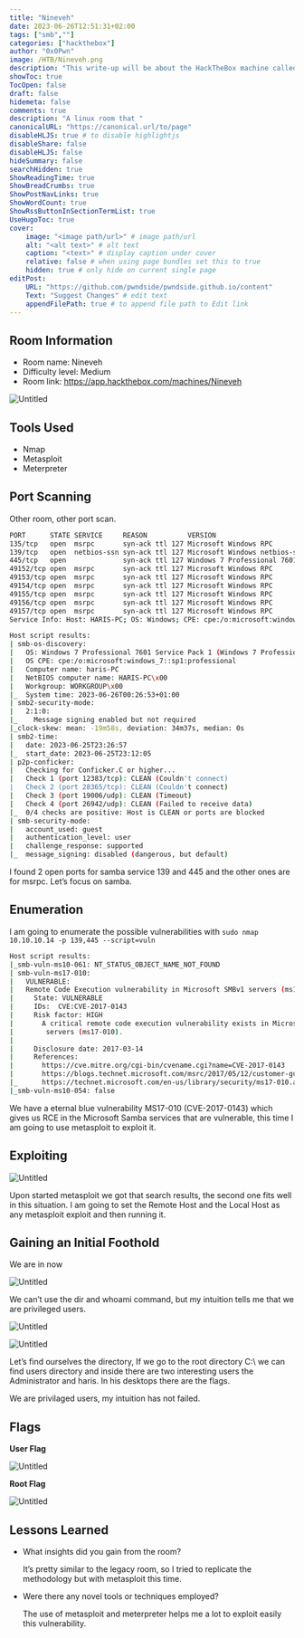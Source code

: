 ```yaml
---
title: "Nineveh"
date: 2023-06-26T12:51:31+02:00
tags: ["smb",""]
categories: ["hackthebox"]
author: "0x0Pwn"
image: /HTB/Nineveh.png
description: "This write-up will be about the HackTheBox machine called Nineveh. "
showToc: true
TocOpen: false
draft: false
hidemeta: false
comments: true
description: "A linux room that " 
canonicalURL: "https://canonical.url/to/page"
disableHLJS: true # to disable highlightjs
disableShare: false
disableHLJS: false
hideSummary: false
searchHidden: true
ShowReadingTime: true
ShowBreadCrumbs: true
ShowPostNavLinks: true
ShowWordCount: true
ShowRssButtonInSectionTermList: true
UseHugoToc: true
cover:
    image: "<image path/url>" # image path/url
    alt: "<alt text>" # alt text
    caption: "<text>" # display caption under cover
    relative: false # when using page bundles set this to true
    hidden: true # only hide on current single page
editPost:
    URL: "https://github.com/pwndside/pwndside.github.io/content"
    Text: "Suggest Changes" # edit text
    appendFilePath: true # to append file path to Edit link
---
```


## Room Information

- Room name: Nineveh
- Difficulty level: Medium
- Room link: https://app.hackthebox.com/machines/Nineveh

![Untitled](/HTB/Nineveh.png)

## Tools Used

- Nmap
- Metasploit
- Meterpreter

## Port Scanning

Other room, other port scan.

```bash
PORT      STATE SERVICE     REASON          VERSION
135/tcp   open  msrpc       syn-ack ttl 127 Microsoft Windows RPC
139/tcp   open  netbios-ssn syn-ack ttl 127 Microsoft Windows netbios-ssn
445/tcp   open              syn-ack ttl 127 Windows 7 Professional 7601 Service Pack 1 microsoft-ds (workgroup: WORKGROUP)
49152/tcp open  msrpc       syn-ack ttl 127 Microsoft Windows RPC
49153/tcp open  msrpc       syn-ack ttl 127 Microsoft Windows RPC
49154/tcp open  msrpc       syn-ack ttl 127 Microsoft Windows RPC
49155/tcp open  msrpc       syn-ack ttl 127 Microsoft Windows RPC
49156/tcp open  msrpc       syn-ack ttl 127 Microsoft Windows RPC
49157/tcp open  msrpc       syn-ack ttl 127 Microsoft Windows RPC
Service Info: Host: HARIS-PC; OS: Windows; CPE: cpe:/o:microsoft:windows

Host script results:
| smb-os-discovery:
|   OS: Windows 7 Professional 7601 Service Pack 1 (Windows 7 Professional 6.1)
|   OS CPE: cpe:/o:microsoft:windows_7::sp1:professional
|   Computer name: haris-PC
|   NetBIOS computer name: HARIS-PC\x00
|   Workgroup: WORKGROUP\x00
|_  System time: 2023-06-26T00:26:53+01:00
| smb2-security-mode:
|   2:1:0:
|_    Message signing enabled but not required
|_clock-skew: mean: -19m58s, deviation: 34m37s, median: 0s
| smb2-time:
|   date: 2023-06-25T23:26:57
|_  start_date: 2023-06-25T23:12:05
| p2p-conficker:
|   Checking for Conficker.C or higher...
|   Check 1 (port 12383/tcp): CLEAN (Couldn't connect)
|   Check 2 (port 28365/tcp): CLEAN (Couldn't connect)
|   Check 3 (port 19006/udp): CLEAN (Timeout)
|   Check 4 (port 26942/udp): CLEAN (Failed to receive data)
|_  0/4 checks are positive: Host is CLEAN or ports are blocked
| smb-security-mode:
|   account_used: guest
|   authentication_level: user
|   challenge_response: supported
|_  message_signing: disabled (dangerous, but default)
```

I found 2 open ports for samba service 139 and 445 and the other ones are for msrpc. Let’s focus on samba.

## Enumeration

I am going to enumerate the possible vulnerabilities with `sudo nmap 10.10.10.14 -p 139,445 --script=vuln` 

```bash
Host script results:
|_smb-vuln-ms10-061: NT_STATUS_OBJECT_NAME_NOT_FOUND
| smb-vuln-ms17-010:
|   VULNERABLE:
|   Remote Code Execution vulnerability in Microsoft SMBv1 servers (ms17-010)
|     State: VULNERABLE
|     IDs:  CVE:CVE-2017-0143
|     Risk factor: HIGH
|       A critical remote code execution vulnerability exists in Microsoft SMBv1
|        servers (ms17-010).
|
|     Disclosure date: 2017-03-14
|     References:
|       https://cve.mitre.org/cgi-bin/cvename.cgi?name=CVE-2017-0143
|       https://blogs.technet.microsoft.com/msrc/2017/05/12/customer-guidance-for-wannacrypt-attacks/
|_      https://technet.microsoft.com/en-us/library/security/ms17-010.aspx
|_smb-vuln-ms10-054: false
```

We have a eternal blue vulnerability MS17-010 (CVE-2017-0143) which gives us RCE in the Microsoft Samba services that are vulnerable, this time I am going to use metasploit to exploit it.

## Exploiting

![Untitled](/HTB/blue-1.png)

Upon started metasploit we got that search results, the second one fits well in this situation. I am going to set the Remote Host and the Local Host as any metasploit exploit and then running it.

## Gaining an Initial Foothold

We are in now

![Untitled](/HTB/blue-5.png)

We can’t use the dir and whoami command, but my intuition tells me that we are privileged users.

![Untitled](/HTB/blue-4.png)

![Untitled](/HTB/blue-2.png)

Let’s find ourselves the directory, If we go to the root directory C:\ we can find users directory and inside there are two interesting users the Administrator and haris. In his desktops there are the flags.

We are privilaged users, my intuition has not failed.

## Flags

**User Flag**

![Untitled](/HTB/blue-6.png)

**Root Flag**

![Untitled](/HTB/blue-7.png)

## Lessons Learned

- What insights did you gain from the room?
    
    It’s pretty similar to the legacy room, so I tried to replicate the methodology but with metasploit this time.
    
- Were there any novel tools or techniques employed?
    
    The use of metasploit and meterpreter helps me a lot to exploit easily this vulnerability.
